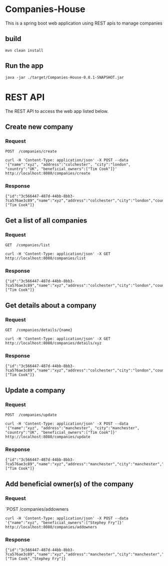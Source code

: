 # Companies-House

This is a spring boot web application using REST apis to manage companies

## build

`mvn clean install`

## Run the app

`java -jar ./target/Companies-House-0.0.1-SNAPSHOT.jar`

# REST API

The REST API to access the web app listed below.

## Create new company
### Request
`POST  /companies/create`

    curl -H 'Content-Type: application/json' -X POST --data '{"name":"xyz", "address":"colchester", "city":"london", "country":"UK", "beneficial_owners":["Tim Cook"]}' http://localhost:8080/companies/create
### Response
    {"id":"3c566447-487d-44bb-8bb3-7ca576ae3c89","name":"xyz","address":"colchester","city":"london","country":"UK","beneficial_owners":["Tim Cook"]}

## Get a list of all companies
### Request
`GET  /companies/list`

    curl -H 'Content-Type: application/json' -X GET http://localhost:8080/companies/list
### Response
    {"id":"3c566447-487d-44bb-8bb3-7ca576ae3c89","name":"xyz","address":"colchester","city":"london","country":"UK","beneficial_owners":["Tim Cook"]}
## Get details about a company
### Request
`GET  /companies/details/{name}`

    curl -H 'Content-Type: application/json' -X GET http://localhost:8080/companies/details/xyz
### Response
    {"id":"3c566447-487d-44bb-8bb3-7ca576ae3c89","name":"xyz","address":"colchester","city":"london","country":"UK","beneficial_owners":["Tim Cook"]}
## Update a company
### Request
`POST  /companies/update`

    curl -H 'Content-Type: application/json' -X POST --data '{"name":"xyz", "address":"manchester", "city":"manchester", "country":"UK", "beneficial_owners":["Tim Cook"]}' http://localhost:8080/companies/update
### Response
    {"id":"3c566447-487d-44bb-8bb3-7ca576ae3c89","name":"xyz","address":"manchester","city":"manchester","country":"UK","beneficial_owners":["Tim Cook"]}
## Add beneficial owner(s) of the company
### Request
`POST  /companies/addowners

    curl -H 'Content-Type: application/json' -X POST --data '{"name":"xyz", "beneficial_owners":["Stephey Fry"]}' http://localhost:8080/companies/addowners
### Response
    {"id":"3c566447-487d-44bb-8bb3-7ca576ae3c89","name":"xyz","address":"manchester","city":"manchester","country":"UK","beneficial_owners":["Tim Cook","Stephey Fry"]}